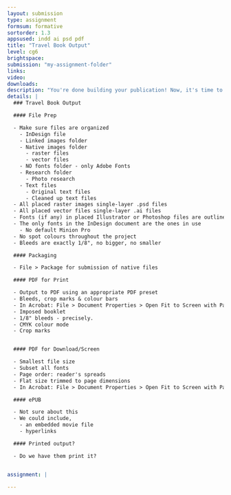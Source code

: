 ```yaml
---
layout: submission
type: assignment
formsum: formative
sortorder: 1.3
appsused: indd ai psd pdf
title: "Travel Book Output"
level: cg6
brightspace: 
submission: "my-assignment-folder"
links:
video: 
downloads: 
description: "You're done building your publication! Now, it's time to output the document for the designated intents."
details: |
  ### Travel Book Output

  #### File Prep

  - Make sure files are organized
    - InDesign file
    - Linked images folder
    - Native images folder
      - raster files
      - vector files
    - NO fonts folder - only Adobe Fonts
    - Research folder
      - Photo research
    - Text files
      - Original text files
      - Cleaned up text files
  - All placed raster images single-layer .psd files
  - All placed vector files single-layer .ai files
  - Fonts (if any) in placed Illustrator or Photoshop files are outlined in a duplicate file
  - The only fonts in the InDesign document are the ones in use
    - No default Minion Pro
  - No spot colours throughout the project
  - Bleeds are exactly 1/8", no bigger, no smaller

  #### Packaging

  - File > Package for submission of native files

  #### PDF for Print

  - Output to PDF using an appropriate PDF preset
  - Bleeds, crop marks & colour bars
  - In Acrobat: File > Document Properties > Open Fit to Screen with Pages panel
  - Imposed booklet
  - 1/8" bleeds - precisely.
  - CMYK colour mode
  - Crop marks


  #### PDF for Download/Screen

  - Smallest file size
  - Subset all fonts
  - Page order: reader's spreads
  - Flat size trimmed to page dimensions
  - In Acrobat: File > Document Properties > Open Fit to Screen with Pages panel

  #### ePUB

  - Not sure about this
  - We could include,
    - an embedded movie file
    - hyperlinks

  #### Printed output?

  - Do we have them print it?


assignment: |
  
---
```

